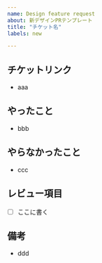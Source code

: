 ```yaml
---
name: Design feature request
about: 新デザインPRテンプレート
title: "チケット名"
labels: new

---
```


## チケットリンク
- aaa

## やったこと
- bbb

## やらなかったこと
- ccc

## レビュー項目
- [ ] ここに書く

## 備考
- ddd
